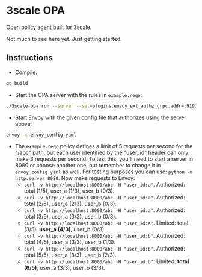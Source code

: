 # 3scale OPA

[Open policy agent](https://www.openpolicyagent.org) built for 3scale.

Not much to see here yet. Just getting started.

## Instructions

- Compile:

```bash
go build
```

- Start the OPA server with the rules in `example.rego`:

```bash
./3scale-opa run --server --set=plugins.envoy_ext_authz_grpc.addr=:9191 --set=plugins.envoy_ext_authz_grpc.query=data.envoy.authz.allow --set=decision_logs.console=true --ignore=.* example.rego
```

- Start Envoy with the given config file that authorizes using the server above:

```bash
envoy -c envoy_config.yaml
```

- The `example.rego` policy defines a limit of 5 requests per second for the
"/abc" path, but each user identified by the "user_id" header can only make 3
requests per second. To test this, you'll need to start a server in 8080 or choose another one, but remember to change it in `envoy_config.yaml` as well. For testing purposes you can use: `python -m http.server 8080`. Now make requests to Envoy:
    - `curl -v http://localhost:8000/abc -H "user_id:a"`. Authorized: total
    (1/5), user_a (1/3), user_b (0/3).
    - `curl -v http://localhost:8000/abc -H "user_id:a"`. Authorized: total
    (2/5), user_a (2/3), user_b (0/3).
    - `curl -v http://localhost:8000/abc -H "user_id:a"`. Authorized: total
    (3/5), user_a (3/3), user_b (0/3).
    - `curl -v http://localhost:8000/abc -H "user_id:a"`. Limited: total (3/5),
    **user_a (4/3)**, user_b (0/3).
    - `curl -v http://localhost:8000/abc -H "user_id:b"`. Authorized: total
    (4/5), user_a (3/3), user_b (1/3).
    - `curl -v http://localhost:8000/abc -H "user_id:b"`. Authorized: total
    (5/5), user_a (3/3), user_b (2/3).
    - `curl -v http://localhost:8000/abc -H "user_id:b"`: Limited: **total
    (6/5)**, user_a (3/3), user_b (3/3).
